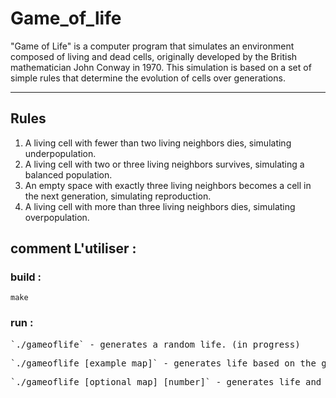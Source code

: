 # Game_of_life

"Game of Life" is a computer program that simulates an environment composed of living and dead cells, originally developed by the British mathematician John Conway in 1970. This simulation is based on a set of simple rules that determine the evolution of cells over generations.

------------------------------------------------------------------------------------

## Rules

1.  A living cell with fewer than two living neighbors dies, simulating underpopulation.
2.  A living cell with two or three living neighbors survives, simulating a balanced population.
3.  An empty space with exactly three living neighbors becomes a cell in the next generation, simulating reproduction.
4.  A living cell with more than three living neighbors dies, simulating overpopulation.


## comment L'utiliser :

### build :

`make`

### run :

<pre>`./gameoflife` - generates a random life. (in progress)</pre>
<pre>`./gameoflife [example_map]` - generates life based on the given map. (in progress)</pre>
<pre>`./gameoflife [optional_map] [number]` - generates life and only displays the requested life cycle. (in progress)</pre>
